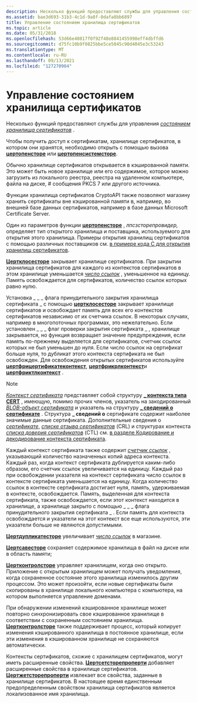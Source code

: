 ```yaml
---
description: Несколько функций предоставляют службы для управления состоянием хранилища сертификатов.
ms.assetid: bae3d693-31b3-4c1d-9a8f-0dafa8bb6897
title: Управление состоянием хранилища сертификатов
ms.topic: article
ms.date: 05/31/2018
ms.openlocfilehash: 53d66e40817f0f92f48e8841455998eff4dbffd6
ms.sourcegitcommit: d75fc10b9f0825bbe5ce5045c90d4045e3c53243
ms.translationtype: MT
ms.contentlocale: ru-RU
ms.lasthandoff: 09/13/2021
ms.locfileid: "127270904"
---
```

# <a name="managing-a-certificate-store-state"></a>Управление состоянием хранилища сертификатов

Несколько функций предоставляют службы для управления [*состоянием*](../secgloss/s-gly.md) [*хранилища сертификатов*](../secgloss/c-gly.md) .

Чтобы получить доступ к сертификатам, хранилище сертификатов, в котором они хранятся, необходимо открыть с помощью вызова [**цертопенсторе**](/windows/desktop/api/Wincrypt/nf-wincrypt-certopenstore) или [**цертопенсистемсторе**](/windows/desktop/api/Wincrypt/nf-wincrypt-certopensystemstorea).

Обычно хранилище сертификатов открывается в кэшированной памяти. Это может быть новое хранилище или его содержимое, которое можно загрузить из локального реестра, реестра на удаленном компьютере, файла на диске, \# сообщения PKCS 7 или другого источника.

Функции хранилища сертификатов CryptoAPI также позволяют магазину хранить сертификаты вне кэшированной памяти в, например, во внешней базе данных сертификатов, например в базе данных Microsoft Certificate Server.

Один из параметров функции [**цертопенсторе**](/windows/desktop/api/Wincrypt/nf-wincrypt-certopenstore) , *лпсзсторепровидер,* определяет тип открытого хранилища и поставщика, используемого для открытия этого хранилища. Примеры открытия хранилищ сертификатов с помощью различных поставщиков см. [в примере кода C для открытия хранилищ сертификатов](example-c-code-for-opening-certificate-stores.md).

[**Цертклосесторе**](/windows/desktop/api/Wincrypt/nf-wincrypt-certclosestore) закрывает хранилище сертификатов. При закрытии хранилища сертификатов для каждого из контекстов сертификатов в этом хранилище уменьшается [*число ссылок*](../secgloss/r-gly.md) , уменьшенное на единицу. Память освобождается для сертификатов, количество ссылок которых равно нулю.

Установка \_ \_ \_ флага принудительного закрытия хранилища сертификата \_ с помощью [**цертклосесторе**](/windows/desktop/api/Wincrypt/nf-wincrypt-certclosestore) закрывает хранилище сертификатов и освобождает память для всех его контекстов сертификатов независимо от их счетчика ссылок. В некоторых случаях, например в многопоточных программах, это нежелательно. Если установлен \_ \_ \_ флаг проверки закрытия сертификата \_ , хранилище закрывается, но функция возвращает значение предупреждения, если память по-прежнему выделяется для сертификатов, счетчик ссылок которых не был уменьшен до нуля. Если число ссылок на сертификат больше нуля, то дубликат этого контекста сертификата не был освобожден. Для освобождения открытых сертификатов используйте [**цертфрицертификатеконтекст**](/windows/desktop/api/Wincrypt/nf-wincrypt-certfreecertificatecontext), [**цертфрикрлконтекст**](/windows/desktop/api/Wincrypt/nf-wincrypt-certfreecrlcontext)и [**цертфриктлконтекст**](/windows/desktop/api/Wincrypt/nf-wincrypt-certfreectlcontext) .

> [!Note]
> [*Контекст сертификата*](../secgloss/c-gly.md) представляет собой структуру [**\_ контекста типа CERT**](/windows/desktop/api/Wincrypt/ns-wincrypt-cert_context) , имеющую, помимо прочих членов, указатель на закодированный [*BLOB-объект сертификата*](../secgloss/c-gly.md) и указатель на структуру [**\_ сведений о сертификате**](/windows/desktop/api/Wincrypt/ns-wincrypt-cert_info) . Структура **\_ сведений о** сертификате содержит наиболее значимые данные сертификата. Дополнительные сведения о [*сертификате*](../secgloss/c-gly.md), [*списке отзыва сертификатов*](../secgloss/c-gly.md) (CRL) и структурах контекста [*списка доверия сертификатов*](../secgloss/c-gly.md) (CTL) см. [в разделе Кодирование и декодирование контекста сертификата](encoding-and-decoding-a-certificate-context.md).
> 
> Каждый контекст сертификата также содержит [*счетчик ссылок*](../secgloss/r-gly.md) , указывающий количество назначенных копий адреса контекста. Каждый раз, когда контекст сертификата дублируется каким-либо образом, его счетчик ссылок увеличивается на единицу. Каждый раз при освобождении указателя на контекст сертификата число ссылок в контексте сертификата уменьшается на единицу. Когда количество ссылок в контексте сертификата достигает нуля, память, удерживаемая в контексте, освобождается. Память, выделенная для контекста сертификата, также освобождается, если этот контекст находится в хранилище, а хранилище закрыто с помощью \_ \_ \_ флага принудительного закрытия сертификата \_ . Если память для контекста освобождается и указатели на этот контекст все еще используются, эти указатели больше не являются допустимыми.

 

[**Цертдупликатесторе**](/windows/desktop/api/Wincrypt/nf-wincrypt-certduplicatestore) увеличивает [*число ссылок*](../secgloss/r-gly.md) в магазине.

[**Цертсавесторе**](/windows/desktop/api/Wincrypt/nf-wincrypt-certsavestore) сохраняет содержимое хранилища в файл на диске или в область памяти;

[**Цертконтролсторе**](/windows/desktop/api/Wincrypt/nf-wincrypt-certcontrolstore) управляет хранилищем, когда оно открыто. Приложение с открытым хранилищем может получать уведомления, когда сохраненное состояние этого хранилища изменилось другим процессом. Это может произойти, если новые сертификаты были скопированы в хранилище локального компьютера с компьютера, на котором выполняется управление доменами.

При обнаружении изменений кэшированное хранилище может повторно синхронизировать свое кэшированное хранилище в соответствии с сохраненным состоянием хранилища. [**Цертконтролсторе**](/windows/desktop/api/Wincrypt/nf-wincrypt-certcontrolstore) также поддерживает процесс, который копирует изменения кэшированного хранилища в постоянное хранилище, если эти изменения в кэшированном хранилище не сохраняются автоматически.

Контексты сертификатов, схожие с хранилищем сертификатов, могут иметь расширенные свойства. [**Цертсетсторепроперти**](/windows/desktop/api/Wincrypt/nf-wincrypt-certsetstoreproperty) добавляет расширенные свойства в хранилище сертификатов. [**Цертжетсторепроперти**](/windows/desktop/api/Wincrypt/nf-wincrypt-certgetstoreproperty) извлекает все свойства, заданные в хранилище сертификатов. В настоящее время единственным предопределенным свойством хранилища сертификатов является локализованное имя хранилища.

 

 
